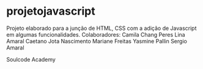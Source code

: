 # projetojavascript

Projeto elaborado para a junção de HTML, CSS com a adição de Javascript em algumas funcionalidades.
Colaboradores:
Camila Chang Peres
Lina Amaral Caetano
Jota Nascimento
Mariane Freitas
Yasmine Pallin
Sergio Amaral

Soulcode Academy
